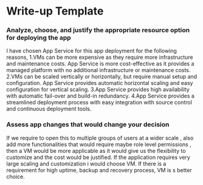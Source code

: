 # Write-up Template

### Analyze, choose, and justify the appropriate resource option for deploying the app

I have chosen App Service for this app deployment for the following reasons,
1.VMs can be more expensive as they require more infrastructure and maintenance costs.
App Service is more cost-effective as it provides a managed platform with no additional infrastructure or maintenance costs.
2.VMs can be scaled vertically or horizontally, but require manual setup and configuration.
App Service provides automatic horizontal scaling and easy configuration for vertical scaling.
3.App Service provides high availability with automatic fail-over and build-in redundancy.
4.App Service provides a streamlined deployment process with easy integration with source control and continuous deployment tools.

### Assess app changes that would change your decision

If we require to open this to multiple groups of users at a wider scale , also add more functionalities that would require maybe role level permissions , then a VM would be more applicable as it would give us the flexibility to customize and the cost would be justified.
If the application requires very large scaling and customization i would choose VM.
If there is a requirement for high uptime, backup  and recovery process, VM is s better choice.
